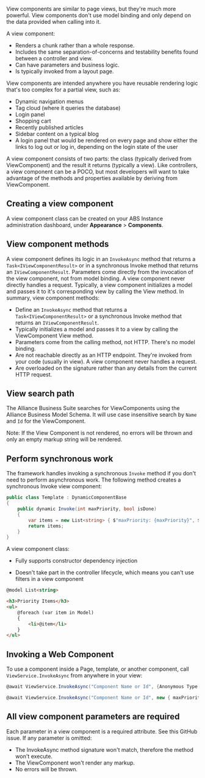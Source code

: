 View components are similar to page views, but they're much more powerful. View components don't use model binding and only depend on the data provided when calling into it. 


A view component:

- Renders a chunk rather than a whole response.
- Includes the same separation-of-concerns and testability benefits found between a controller and view.
- Can have parameters and business logic.
- Is typically invoked from a layout page.

View components are intended anywhere you have reusable rendering logic that's too complex for a partial view, such as:

- Dynamic navigation menus
- Tag cloud (where it queries the database)
- Login panel
- Shopping cart
- Recently published articles
- Sidebar content on a typical blog
- A login panel that would be rendered on every page and show either the links to log out or log in, depending on the login state of the user

A view component consists of two parts: the class (typically derived from ViewComponent) and the result it returns (typically a view). Like controllers, a view component can be a POCO, but most developers will want to take advantage of the methods and properties available by deriving from ViewComponent.

## Creating a view component
A view component class can be created on your ABS Instance administration dashboard, under **Appearance** > **Components**.


## View component methods
A view component defines its logic in an `InvokeAsync` method that returns a `Task<IViewComponentResult>` or in a synchronous Invoke method that returns an `IViewComponentResult`. Parameters come directly from the invocation of the view component, not from model binding. A view component never directly handles a request. Typically, a view component initializes a model and passes it to it's corresponding view by calling the View method. In summary, view component methods:

- Define an `InvokeAsync` method that returns a `Task<IViewComponentResult>` or a synchronous Invoke method that returns an `IViewComponentResult`.
- Typically initializes a model and passes it to a view by calling the ViewComponent View method.
- Parameters come from the calling method, not HTTP. There's no model binding.
- Are not reachable directly as an HTTP endpoint. They're invoked from your code (usually in view). A view component never handles a request.
- Are overloaded on the signature rather than any details from the current HTTP request.

## View search path
The Alliance Business Suite searches for ViewComponents using the Alliance Business Model Schema. It will use case insensitive search by `Name` and `Id` for the ViewComponent.

Note: If the View Component is not rendered, no errors will be thrown and only an empty markup string will be rendered.

## Perform synchronous work
The framework handles invoking a synchronous `Invoke` method if you don't need to perform asynchronous work. The following method creates a synchronous Invoke view component:

``` csharp
public class Template : DynamicComponentBase
{
    public dynamic Invoke(int maxPriority, bool isDone)
    {
        var items = new List<string> { $"maxPriority: {maxPriority}", $"isDone: {isDone}" };
        return items;
    }
}
```

A view component class:

- Fully supports constructor dependency injection

- Doesn't take part in the controller lifecycle, which means you can't use filters in a view component

``` html
@model List<string>

<h3>Priority Items</h3>
<ul>
    @foreach (var item in Model)
    {
        <li>@item</li>
    }
</ul>
```


## Invoking a Web Component
To use a component inside a Page, template, or another component, call `ViewService.InvokeAsync` from anywhere in your view:

``` csharp
@await ViewService.InvokeAsync("Component Name or Id", {Anonymous Type Containing Parameters}, (optional) recompile = false)
```
``` csharp
@await ViewService.InvokeAsync("Component Name or Id", new { maxPriority = 1, isDone = false  })
```


## All view component parameters are required
Each parameter in a view component is a required attribute. See this GitHub issue. If any parameter is omitted:

- The InvokeAsync method signature won't match, therefore the method won't execute.
- The ViewComponent won't render any markup.
- No errors will be thrown.